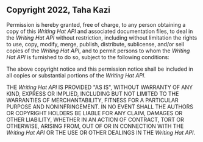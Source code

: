 ## Copyright 2022, Taha Kazi

Permission is hereby granted, free of charge, to any person obtaining a copy of this _*Writing Hat API*_ and associated documentation files, to deal in the _*Writing Hat API*_ without restriction, including without limitation the rights to use, copy, modify, merge, publish, distribute, sublicense, and/or sell copies of the _*Writing Hat API*_, and to permit persons to whom the _*Writing Hat API*_ is furnished to do so, subject to the following conditions:

The above copyright notice and this permission notice shall be included in all copies or substantial portions of the _*Writing Hat API*_.

THE _*Writing Hat API*_ IS PROVIDED "AS IS", WITHOUT WARRANTY OF ANY KIND, EXPRESS OR IMPLIED, INCLUDING BUT NOT LIMITED TO THE WARRANTIES OF MERCHANTABILITY, FITNESS FOR A PARTICULAR PURPOSE AND NONINFRINGEMENT. IN NO EVENT SHALL THE AUTHORS OR COPYRIGHT HOLDERS BE LIABLE FOR ANY CLAIM, DAMAGES OR OTHER LIABILITY, WHETHER IN AN ACTION OF CONTRACT, TORT OR OTHERWISE, ARISING FROM, OUT OF OR IN CONNECTION WITH THE _*Writing Hat API*_ OR THE USE OR OTHER DEALINGS IN THE _*Writing Hat API*_.